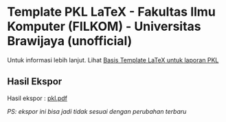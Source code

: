 # Template PKL LaTeX - Fakultas Ilmu Komputer (FILKOM) - Universitas Brawijaya (unofficial)

Untuk informasi lebih lanjut. Lihat [Basis Template LaTeX untuk laporan PKL](https://gitlab.com/template-tugasakhir-latex/template-pkl-base)

## Hasil Ekspor

Hasil ekspor : [pkl.pdf](/uploads/a52be335633eec72bc8b62cb9b98b066/pkl.pdf)

*PS: ekspor ini bisa jadi tidak sesuai dengan perubahan terbaru*

